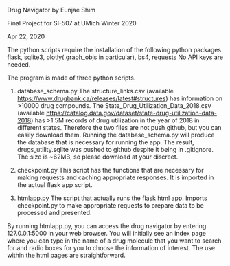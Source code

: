 Drug Navigator by Eunjae Shim

Final Project for SI-507 at UMich Winter 2020

Apr 22, 2020

The python scripts require the installation of the following python packages.
flask, sqlite3, plotly(.graph_objs in particular), bs4, requests
No API keys are needed.

The program is made of three python scripts.

1. database_schema.py
The structure_links.csv (available https://www.drugbank.ca/releases/latest#structures) has information on >10000 drug compounds.
The State_Drug_Utilization_Data_2018.csv (available https://catalog.data.gov/dataset/state-drug-utilization-data-2018) has >1.5M records of drug utilization in the year of 2018 in different states.
Therefore the two files are not push github, but you can easily download them. Running the database_schema.py will produce the database that is necessary for running the app. The result, drugs_utility.sqlite was pushed to github despite it being in .gitignore. The size is ~62MB, so please download at your discreet.

2. checkpoint.py
This script has the functions that are necessary for making requests and caching appropriate responses. 
It is imported in the actual flask app script.

3. htmlapp.py
The script that actually runs the flask html app.
Imports checkpoint.py to make appropriate requests to prepare data to be processed and presented.

By running htmlapp.py, you can access the drug navigator by entering 127.0.0.1:5000 in your web browser. You will initially see an index page where you can type in the name of a drug molecule that you want to search for and radio boxes for you to choose the information of interest. The use within the html pages are straightforward.
